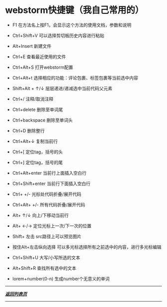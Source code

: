 # webstorm快捷键（我自己常用的）
- F1                    在方法名上按F1，会显示这个方法的使用文档，参数和说明 
- Ctrl+Shift+V          可以选择剪切板历史内容进行粘贴
- Alt+Insert            新建文件
- Ctrl+E                查看最近使用的文件
- Ctrl+Alt+S            打开webstorm配置

- Ctrl+Alt+t            选择相应的功能：评论包裹、标签包裹等当前选中内容
- Shift+Alt + ↑/↓       层层递进/递减选中当前代码父元素

- Ctrl+/                注释/取消注释      
- Ctrl+delete           删除至单词尾
- Ctrl+backspace        删除至单词头
- Ctrl+D                删除整行
- Ctrl+Alt+↓            复制当前行

- Ctrl+[                定位tag，括号的头
- Ctrl+]                定位tag，括号的尾

- Ctrl+Alt+enter        当前行上面插入空白行
- Ctrl+Shift+enter      当前行下面插入空白行

- Ctrl+ +/-             光标处代码折叠/展开代码
- Ctrl+Alt+ +/-         所有代码折叠/展开代码

- Alt+ ↑/↓              向上/下移动当前行
- Alt+ ←/→              定位光标上一次/下一次的位置

- Shift+ 左击            src路径上可以预览图片
- 按住Alt+左击纵向选择    可以多光标选择所有之前选中的内容，进行多光标编辑

- Ctrl+Shift+U           大写/小写所选的文本
- Alt+Shift+R            查找所有选中的文本
- lorem+number(0-n)      生成number个无意义的单词



_________
***[返回列表页](https://github.com/Marilynlee/blog)***
_________
